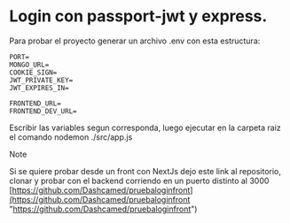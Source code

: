 # Login con passport-jwt y express.

Para probar el proyecto generar un archivo .env con esta estructura:

```
PORT=
MONGO_URL=
COOKIE_SIGN=
JWT_PRIVATE_KEY=
JWT_EXPIRES_IN=

FRONTEND_URL=
FRONTEND_DEV_URL=
```

Escribir las variables segun corresponda, luego ejecutar en la carpeta raiz el comando nodemon ./src/app.js

> [!NOTE]
>
> Si se quiere probar desde un front con NextJs dejo este link al repositorio, clonar y probar con el backend corriendo en un puerto distinto al 3000
> [https://github.com/Dashcamed/pruebaloginfront](https://github.com/Dashcamed/pruebaloginfront "https://github.com/Dashcamed/pruebaloginfront")
